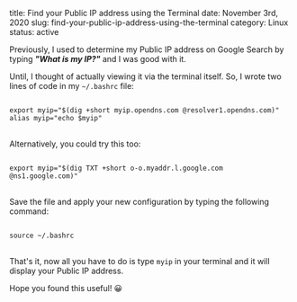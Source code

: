 title: Find your Public IP address using the Terminal
date: November 3rd, 2020
slug: find-your-public-ip-address-using-the-terminal
category: Linux
status: active

Previously, I used to determine my Public IP address on Google Search by typing ***"What is my IP?"*** and I was good with it.

Until, I thought of actually viewing it via the terminal itself. So, I wrote two lines of code in my `~/.bashrc` file:

<pre>
<code class="bash">    
export myip="$(dig +short myip.opendns.com @resolver1.opendns.com)"
alias myip="echo $myip"
</code>
</pre>

Alternatively, you could try this too:
<pre>
<code class='bash'>
export myip="$(dig TXT +short o-o.myaddr.l.google.com @ns1.google.com)"
</code>
</pre>

Save the file and apply your new configuration by typing the following command:
<pre>
<code class="bash">    
source ~/.bashrc
</code>
</pre>

That's it, now all you have to do is type `myip` in your terminal and it will display your Public IP address.

Hope you found this useful! &#x1F600;